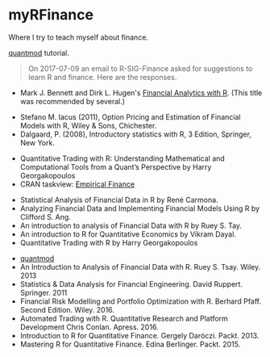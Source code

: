 # myRFinance

Where I try to teach myself about finance.

[quantmod](https://ntguardian.wordpress.com/2017/03/27/introduction-stock-market-data-r-1/) tutorial.

> On 2017-07-09 an email to R-SIG-Finance asked for suggestions to learn R and finance.
> Here are the responses.

* Mark J. Bennett and Dirk L. Hugen's [Financial Analytics with R](https://www.cambridge.org/core/books/financial-analytics-with-r/15ADCFE643F872A31D8972F059A0096D). (This title was recommended by several.)
- Stefano M. Iacus (2011), Option Pricing and Estimation of Financial Models with R, Wiley & Sons, Chichester.
- Dalgaard, P. (2008), Introductory statistics with R, 3 Edition, Springer, New York.
* Quantitative Trading with R: Understanding Mathematical and Computational Tools from a Quant’s Perspective by Harry Georgakopoulos
* CRAN taskview: [Empirical Finance](https://cran.r-project.org/web/views/Finance.html)
- Statistical Analysis of Financial Data in R by René Carmona.
- Analyzing Financial Data and Implementing Financial Models Using R by Clifford S. Ang.
- An introduction to analysis of Financial Data with R by Ruey S. Tay.
- An introduction to R for Quantitative Economics by Vikram Dayal.
- Quantitative Trading with R by Harry Georgakopoulos
* [quantmod](https://cran.r-project.org/web/packages/quantmod/index.html)
*  An Introduction to Analysis of Financial Data with R. Ruey S. Tsay. Wiley. 2013
* Statistics & Data Analysis for Financial Engineering. David Ruppert. Springer. 2011
* Financial Risk Modelling and Portfolio Optimization with R. Berhard Pfaff. Second Edition. Wiley. 2016.
* Automated Trading with R. Quantitative Research and Platform Development Chris Conlan. Apress. 2016.
* Introduction to R for Quantitative Finance. Gergely Darόczi. Packt. 2013.
* Mastering R for Quantitative Finance. Edina Berlinger. Packt. 2015.






